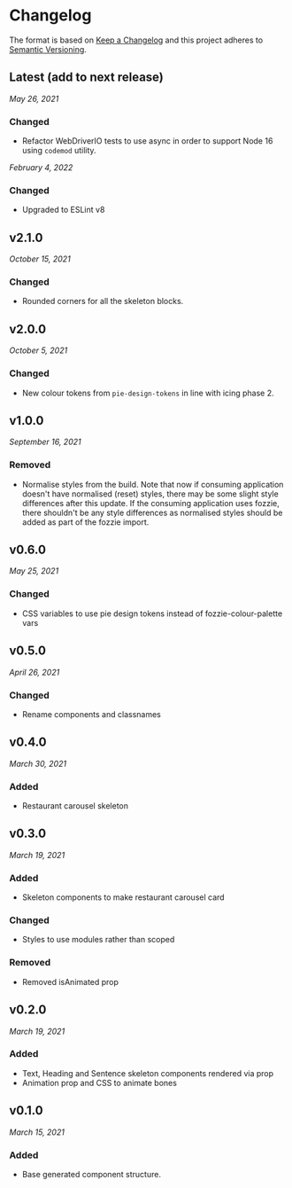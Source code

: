# Changelog

The format is based on [Keep a Changelog](http://keepachangelog.com/en/1.0.0/)
and this project adheres to [Semantic Versioning](http://semver.org/spec/v2.0.0.html).

Latest (add to next release)
------------------------------
*May 26, 2021*

### Changed
- Refactor WebDriverIO tests to use async in order to support Node 16 using `codemod` utility.

*February 4, 2022*

### Changed
- Upgraded to ESLint v8


v2.1.0
------------------------------
*October 15, 2021*

### Changed
- Rounded corners for all the skeleton blocks.


v2.0.0
------------------------------
*October 5, 2021*

### Changed
- New colour tokens from `pie-design-tokens` in line with icing phase 2.


v1.0.0
------------------------------
*September 16, 2021*

### Removed
- Normalise styles from the build. Note that now if consuming application doesn't have normalised (reset) styles, there may be some slight style differences after this update. If the consuming application uses fozzie, there shouldn't be any style differences as normalised styles should be added as part of the fozzie import.


v0.6.0
------------------------------
*May 25, 2021*

### Changed
- CSS variables to use pie design tokens instead of fozzie-colour-palette vars


v0.5.0
------------------------------
*April 26, 2021*

### Changed
- Rename components and classnames


v0.4.0
------------------------------
*March 30, 2021*

### Added
- Restaurant carousel skeleton


v0.3.0
------------------------------
*March 19, 2021*

### Added
- Skeleton components to make restaurant carousel card

### Changed
- Styles to use modules rather than scoped

### Removed
- Removed isAnimated prop


v0.2.0
------------------------------
*March 19, 2021*

### Added
- Text, Heading and Sentence skeleton components rendered via prop
- Animation prop and CSS to animate bones


v0.1.0
------------------------------
*March 15, 2021*

### Added
- Base generated component structure.
